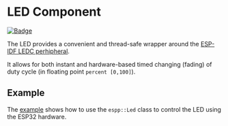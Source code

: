 # LED Component

[![Badge](https://components.espressif.com/components/espp/led/badge.svg)](https://components.espressif.com/components/espp/led)

The LED provides a convenient and thread-safe wrapper around the [ESP-IDF LEDC
perhipheral](https://docs.espressif.com/projects/esp-idf/en/latest/esp32/api-reference/peripherals/ledc.html#led-control-ledc).

It allows for both instant and hardware-based timed changing (fading) of duty
cycle (in floating point `percent [0,100]`).

## Example

The [example](./example) shows how to use the `espp::Led` class to control the
LED using the ESP32 hardware.


